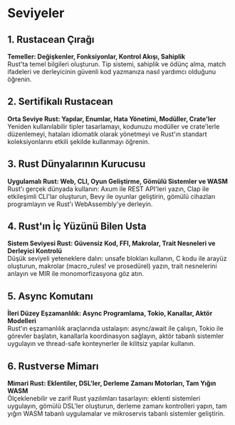 # Seviyeler

## 1. Rustacean Çırağı
**Temeller: Değişkenler, Fonksiyonlar, Kontrol Akışı, Sahiplik**  
Rust'ta temel bilgileri oluşturun. Tip sistemi, sahiplik ve ödünç alma, match ifadeleri ve derleyicinin güvenli kod yazmanıza nasıl yardımcı olduğunu öğrenin.

## 2. Sertifikalı Rustacean
**Orta Seviye Rust: Yapılar, Enumlar, Hata Yönetimi, Modüller, Crate'ler**  
Yeniden kullanılabilir tipler tasarlamayı, kodunuzu modüller ve crate'lerle düzenlemeyi, hataları idiomatik olarak yönetmeyi ve Rust'ın standart koleksiyonlarını etkili şekilde kullanmayı öğrenin.

## 3. Rust Dünyalarının Kurucusu
**Uygulamalı Rust: Web, CLI, Oyun Geliştirme, Gömülü Sistemler ve WASM**  
Rust'ı gerçek dünyada kullanın: Axum ile REST API'leri yazın, Clap ile etkileşimli CLI'lar oluşturun, Bevy ile oyunlar geliştirin, gömülü cihazları programlayın ve Rust'ı WebAssembly'ye derleyin.

## 4. Rust'ın İç Yüzünü Bilen Usta
**Sistem Seviyesi Rust: Güvensiz Kod, FFI, Makrolar, Trait Nesneleri ve Derleyici Kontrolü**  
Düşük seviyeli yeteneklere dalın: unsafe blokları kullanın, C kodu ile arayüz oluşturun, makrolar (macro_rules! ve prosedürel) yazın, trait nesnelerini anlayın ve MIR ile monomorfizasyona göz atın.

## 5. Async Komutanı
**İleri Düzey Eşzamanlılık: Async Programlama, Tokio, Kanallar, Aktör Modelleri**  
Rust'ın eşzamanlılık araçlarında ustalaşın: async/await ile çalışın, Tokio ile görevler başlatın, kanallarla koordinasyon sağlayın, aktör tabanlı sistemler uygulayın ve thread-safe konteynerler ile kilitsiz yapılar kullanın.

## 6. Rustverse Mimarı
**Mimari Rust: Eklentiler, DSL'ler, Derleme Zamanı Motorları, Tam Yığın WASM**  
Ölçeklenebilir ve zarif Rust yazılımları tasarlayın: eklenti sistemleri uygulayın, gömülü DSL'ler oluşturun, derleme zamanı kontrolleri yapın, tam yığın WASM tabanlı uygulamalar ve mikroservis tabanlı sistemler geliştirin.
